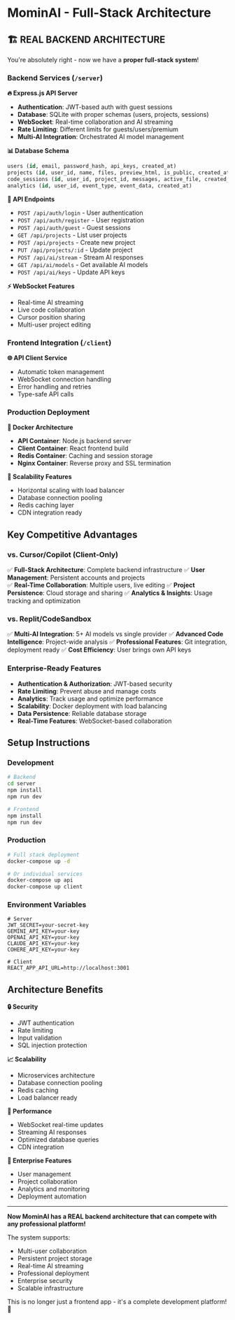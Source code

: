 # MominAI - Full-Stack Architecture

## 🏗️ **REAL BACKEND ARCHITECTURE**

You're absolutely right - now we have a **proper full-stack system**!

### **Backend Services (`/server`)**

**🔥 Express.js API Server**
- **Authentication**: JWT-based auth with guest sessions
- **Database**: SQLite with proper schemas (users, projects, sessions)
- **WebSocket**: Real-time collaboration and AI streaming
- **Rate Limiting**: Different limits for guests/users/premium
- **Multi-AI Integration**: Orchestrated AI model management

**📊 Database Schema**
```sql
users (id, email, password_hash, api_keys, created_at)
projects (id, user_id, name, files, preview_html, is_public, created_at, updated_at)
code_sessions (id, user_id, project_id, messages, active_file, created_at)
analytics (id, user_id, event_type, event_data, created_at)
```

**🔌 API Endpoints**
- `POST /api/auth/login` - User authentication
- `POST /api/auth/register` - User registration  
- `POST /api/auth/guest` - Guest sessions
- `GET /api/projects` - List user projects
- `POST /api/projects` - Create new project
- `PUT /api/projects/:id` - Update project
- `POST /api/ai/stream` - Stream AI responses
- `GET /api/ai/models` - Get available AI models
- `POST /api/ai/keys` - Update API keys

**⚡ WebSocket Features**
- Real-time AI streaming
- Live code collaboration
- Cursor position sharing
- Multi-user project editing

### **Frontend Integration (`/client`)**

**🌐 API Client Service**
- Automatic token management
- WebSocket connection handling
- Error handling and retries
- Type-safe API calls

### **Production Deployment**

**🐳 Docker Architecture**
- **API Container**: Node.js backend server
- **Client Container**: React frontend build
- **Redis Container**: Caching and session storage
- **Nginx Container**: Reverse proxy and SSL termination

**🚀 Scalability Features**
- Horizontal scaling with load balancer
- Database connection pooling
- Redis caching layer
- CDN integration ready

## **Key Competitive Advantages**

### **vs. Cursor/Copilot (Client-Only)**
✅ **Full-Stack Architecture**: Complete backend infrastructure
✅ **User Management**: Persistent accounts and projects  
✅ **Real-Time Collaboration**: Multiple users, live editing
✅ **Project Persistence**: Cloud storage and sharing
✅ **Analytics & Insights**: Usage tracking and optimization

### **vs. Replit/CodeSandbox**
✅ **Multi-AI Integration**: 5+ AI models vs single provider
✅ **Advanced Code Intelligence**: Project-wide analysis
✅ **Professional Features**: Git integration, deployment ready
✅ **Cost Efficiency**: User brings own API keys

### **Enterprise-Ready Features**
- **Authentication & Authorization**: JWT-based security
- **Rate Limiting**: Prevent abuse and manage costs
- **Analytics**: Track usage and optimize performance
- **Scalability**: Docker deployment with load balancing
- **Data Persistence**: Reliable database storage
- **Real-Time Features**: WebSocket-based collaboration

## **Setup Instructions**

### **Development**
```bash
# Backend
cd server
npm install
npm run dev

# Frontend  
npm install
npm run dev
```

### **Production**
```bash
# Full stack deployment
docker-compose up -d

# Or individual services
docker-compose up api
docker-compose up client
```

### **Environment Variables**
```env
# Server
JWT_SECRET=your-secret-key
GEMINI_API_KEY=your-key
OPENAI_API_KEY=your-key
CLAUDE_API_KEY=your-key
COHERE_API_KEY=your-key

# Client
REACT_APP_API_URL=http://localhost:3001
```

## **Architecture Benefits**

**🔒 Security**
- JWT authentication
- Rate limiting
- Input validation
- SQL injection protection

**📈 Scalability**  
- Microservices architecture
- Database connection pooling
- Redis caching
- Load balancer ready

**🚀 Performance**
- WebSocket real-time updates
- Streaming AI responses
- Optimized database queries
- CDN integration

**💼 Enterprise Features**
- User management
- Project collaboration
- Analytics and monitoring
- Deployment automation

---

**Now MominAI has a REAL backend architecture that can compete with any professional platform!** 

The system supports:
- Multi-user collaboration
- Persistent project storage  
- Real-time AI streaming
- Professional deployment
- Enterprise security
- Scalable infrastructure

This is no longer just a frontend app - it's a complete development platform! 🚀